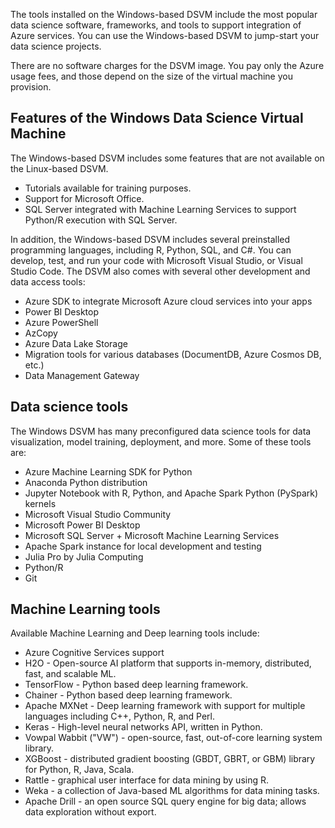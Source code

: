 The tools installed on the Windows-based DSVM include the most popular data science software, frameworks, and tools to support integration of Azure services. You can use the Windows-based DSVM to jump-start your data science projects. 

There are no software charges for the DSVM image. You pay only the Azure usage fees, and those depend on the size of the virtual machine you provision.

## Features of the Windows Data Science Virtual Machine

The Windows-based DSVM includes some features that are not available on the Linux-based DSVM.

- Tutorials available for training purposes.
- Support for Microsoft Office.
- SQL Server integrated with Machine Learning Services to support Python/R execution with SQL Server.

In addition, the Windows-based DSVM includes several preinstalled programming languages, including R, Python, SQL, and C#. You can develop, test, and run your code with Microsoft Visual Studio, or Visual Studio Code. The DSVM also comes with several other development and data access tools:

- Azure SDK to integrate Microsoft Azure cloud services into your apps
- Power BI Desktop
- Azure PowerShell
- AzCopy
- Azure Data Lake Storage
- Migration tools for various databases (DocumentDB, Azure Cosmos DB, etc.)
- Data Management Gateway

## Data science tools

The Windows DSVM has many preconfigured data science tools for data visualization, model training, deployment, and more. Some of these tools are:

- Azure Machine Learning SDK for Python
- Anaconda Python distribution
- Jupyter Notebook with R, Python, and Apache Spark Python (PySpark) kernels
- Microsoft Visual Studio Community
- Microsoft Power BI Desktop
- Microsoft SQL Server + Microsoft Machine Learning Services
- Apache Spark instance for local development and testing
- Julia Pro by Julia Computing
- Python/R
- Git

## Machine Learning tools

Available Machine Learning and Deep learning tools include:

- Azure Cognitive Services support
- H2O - Open-source AI platform that supports in-memory, distributed, fast, and scalable ML.
- TensorFlow - Python based deep learning framework.
- Chainer - Python based deep learning framework.
- Apache MXNet - Deep learning framework with support for multiple languages including C++, Python, R, and Perl.
- Keras - High-level neural networks API, written in Python.
- Vowpal Wabbit ("VW") - open-source, fast, out-of-core learning system library.
- XGBoost - distributed gradient boosting (GBDT, GBRT, or GBM) library for Python, R, Java, Scala.
- Rattle - graphical user interface for data mining by using R.
- Weka - a collection of Java-based ML algorithms for data mining tasks.
- Apache Drill - an open source SQL query engine for big data; allows data exploration without export.
